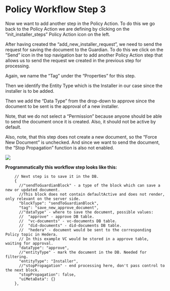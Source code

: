 # Policy Workflow Step 3

Now we want to add another step in the Policy Action. To do this we go back to the Policy Action we are defining by clicking on the “init\_installer\_steps” Policy Action icon on the left.

After having created the “add\_new\_installer\_request”, we need to send the request for saving the document to the Guardian. To do this we click on the “Send” icon in the top navigation bar to add another Policy Action step that allows us to send the request we created in the previous step for processing.

Again, we name the “Tag” under the “Properties” for this step.

Then we identify the Entity Type which is the Installer in our case since the installer is to be added.

Then we add the “Data Type” from the drop-down to approve since the document to be sent is the approval of a new installer.

Note, that we do not select a “Permission” because anyone should be able to send the document once it is created. Also, it should not be active by default.

Also, note, that this step does not create a new document, so the “Force New Document” is unchecked. And since we want to send the document, the “Stop Propagation” function is also not enabled.

![](https://i.imgur.com/rKy002K.png)

**Programmatically this workflow step looks like this:**

```
    // Next step is to save it in the DB.
    {
      //"sendToGuardianBlock" - a type of the block which can save a new or updated document.
      //This block does not contain defaultActive and does not render, only relevant on the server side.
      "blockType": "sendToGuardianBlock",
      "tag": "save_new_approve_document",
      //"dataType" - where to save the document, possible values:
      //  "approve" - approve DB table.
      //  "vc-documents" - vc-documents DB table.
      //  "did-documents" - did-documents DB table.
      //  "hedera" - document would be sent to the corresponding Policy topic in Hedera.
      // In this example VC would be stored in a approve table, waiting for approval.
      "dataType": "approve",
      //"entityType" - mark the document in the DB. Needed for filtering.
      "entityType": "Installer",
      //"stopPropagation" - end processing here, don't pass control to the next block.
      "stopPropagation": false,
      "uiMetaData": {}
    },

```
